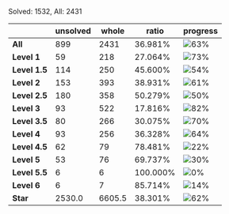 Solved: 1532, All: 2431

| |unsolved|whole|ratio|progress|
|----|----|----|----|----|
|**All**| 899 | 2431 | 36.981%| ![63%](https://progress-bar.dev/63?title=All) |
|**Level 1**| 59 | 218 | 27.064%| ![73%](https://progress-bar.dev/73?title=Level+1++)|
|**Level 1.5**| 114 | 250 | 45.600%| ![54%](https://progress-bar.dev/54?title=Level+1.5)|
|**Level 2**| 153 | 393 | 38.931%| ![61%](https://progress-bar.dev/61?title=Level+2++)|
|**Level 2.5**| 180 | 358 | 50.279%| ![50%](https://progress-bar.dev/50?title=Level+2.5)|
|**Level 3**| 93 | 522 | 17.816%| ![82%](https://progress-bar.dev/82?title=Level+3++)|
|**Level 3.5**| 80 | 266 | 30.075%| ![70%](https://progress-bar.dev/70?title=Level+3.5)|
|**Level 4**| 93 | 256 | 36.328%| ![64%](https://progress-bar.dev/64?title=Level+4++)|
|**Level 4.5**| 62 | 79 | 78.481%| ![22%](https://progress-bar.dev/22?title=Level+4.5)|
|**Level 5**| 53 | 76 | 69.737%| ![30%](https://progress-bar.dev/30?title=Level+5++)|
|**Level 5.5**| 6 | 6 | 100.000%| ![0%](https://progress-bar.dev/0?title=Level+5.5)|
|**Level 6**| 6 | 7 | 85.714%| ![14%](https://progress-bar.dev/14?title=Level+6++)|
|**Star**|2530.0 | 6605.5 |38.301%| ![62%](https://progress-bar.dev/62?title=Star) |

